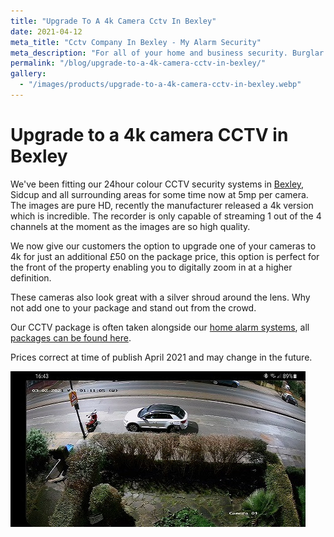 ```yaml
---
title: "Upgrade To A 4k Camera Cctv In Bexley"
date: 2021-04-12
meta_title: "Cctv Company In Bexley - My Alarm Security"
meta_description: "For all of your home and business security. Burglar Alarm Servicing, Burglar Alarm Installation, Alarm Battery and CCTV in Bexley. Call 020 8302 4065"
permalink: "/blog/upgrade-to-a-4k-camera-cctv-in-bexley/"
gallery:
  - "/images/products/upgrade-to-a-4k-camera-cctv-in-bexley.webp"
---
```


# Upgrade to a 4k camera CCTV in Bexley

We\'ve been fitting our 24hour colour CCTV security systems in [Bexley](/pages/sidcup/), Sidcup and all surrounding areas for some time now at 5mp per camera. The images are pure HD, recently the manufacturer released a 4k version which is incredible. The recorder is only capable of streaming 1 out of the 4 channels at the moment as the images are so high quality.

We now give our customers the option to upgrade one of your cameras to 4k for just an additional £50 on the package price, this option is perfect for the front of the property enabling you to digitally zoom in at a higher definition.

These cameras also look great with a silver shroud around the lens. Why not add one to your package and stand out from the crowd.

Our CCTV package is often taken alongside our [home alarm systems](/categories/burglar-alarms/), all [packages can be found here](/categories/special-offers/).

Prices correct at time of publish April 2021 and may change in the future.

![Upgrade To A 4k Camera Cctv In Bexley](/images/news/news-upgrade-to-a-4k-camera-cctv-in-bexley-tkindt1030zlscqgvpni.jpg)
